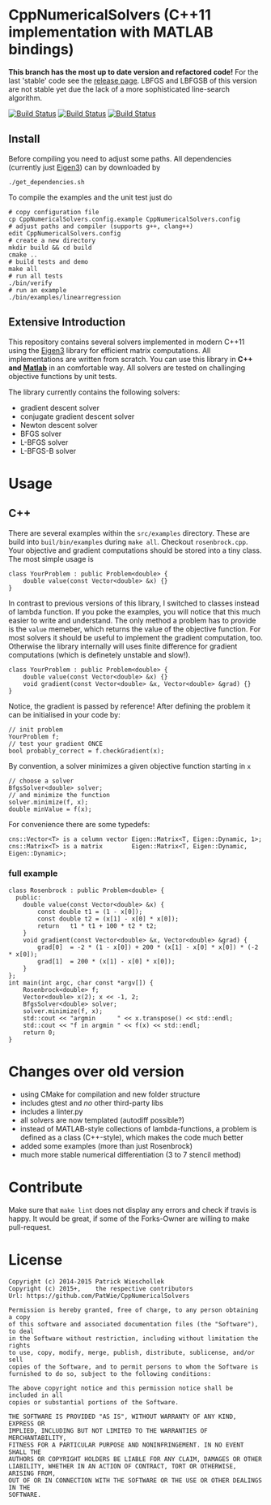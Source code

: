 CppNumericalSolvers (C++11 implementation with MATLAB bindings)   
=================================================================

**This branch has the most up to date version and refactored code!** 
For the last 'stable' code see the [release page][lastversion]. LBFGS and LBFGSB of this version are not stable yet due the lack of a more sophisticated line-search algorithm.

[![Build Status](https://api.travis-ci.org/PatWie/CppNumericalSolvers.svg?branch=master)](http://travis-ci.org/PatWie/CppNumericalSolvers)
[![Build Status](https://img.shields.io/github/release/PatWie/CppNumericalSolvers.svg)](https://github.com/PatWie/CppNumericalSolvers/releases)
[![Build Status](https://img.shields.io/github/issues/PatWie/CppNumericalSolvers.svg)](https://github.com/PatWie/CppNumericalSolvers/issues)


Install
-----------

Before compiling you need to adjust some paths. All dependencies (currently just [Eigen3][eigen3]) can by downloaded by

	./get_dependencies.sh

To compile the examples and the unit test just do

	# copy configuration file
	cp CppNumericalSolvers.config.example CppNumericalSolvers.config
	# adjust paths and compiler (supports g++, clang++)
	edit CppNumericalSolvers.config
	# create a new directory
	mkdir build && cd build   
	cmake ..
	# build tests and demo  
	make all    
	# run all tests                
	./bin/verify  
	# run an example
	./bin/examples/linearregression                 

Extensive Introduction
-----------

This repository contains several solvers implemented in modern C++11 using the [Eigen3][eigen3] library for efficient matrix computations. All implementations are written from scratch. You can use this library in **C++ and [Matlab][matlab]** in an comfortable way. All solvers are tested on challinging objective functions by unit tests.

The library currently contains the following solvers:

- gradient descent solver
- conjugate gradient descent solver
- Newton descent solver
- BFGS solver
- L-BFGS solver
- L-BFGS-B solver


# Usage 
## C++ 

There are several examples within the `src/examples` directory. These are build into `buil/bin/examples` during `make all`.
Checkout `rosenbrock.cpp`. Your objective and gradient computations should be stored into a tiny class. The most simple usage is

	class YourProblem : public Problem<double> {
		double value(const Vector<double> &x) {}
	}

In contrast to previous versions of this library, I switched to classes instead of lambda function. If you poke the examples, you will notice that this much easier to write and understand. The only method a problem has to provide is the `value` memeber, which returns the value of the objective function.
For most solvers it should be useful to implement the gradient computation, too. Otherwise the library internally will uses finite difference for gradient computations (which is definetely unstable and slow!).

	class YourProblem : public Problem<double> {
		double value(const Vector<double> &x) {}
		void gradient(const Vector<double> &x, Vector<double> &grad) {}
	}

Notice, the gradient is passed by reference!
After defining the problem it can be initialised in your code by:

	// init problem
	YourProblem f;
	// test your gradient ONCE
	bool probably_correct = f.checkGradient(x);

By convention, a solver minimizes a given objective function starting in `x`

	// choose a solver
    BfgsSolver<double> solver;
    // and minimize the function
    solver.minimize(f, x);
    double minValue = f(x);

For convenience there are some typedefs:

	cns::Vector<T> is a column vector Eigen::Matrix<T, Eigen::Dynamic, 1>;
	cns::Matrix<T> is a matrix        Eigen::Matrix<T, Eigen::Dynamic, Eigen::Dynamic>;

### full example

	class Rosenbrock : public Problem<double> {
	  public:
	    double value(const Vector<double> &x) {
	        const double t1 = (1 - x[0]);
	        const double t2 = (x[1] - x[0] * x[0]);
	        return   t1 * t1 + 100 * t2 * t2;
	    }
	    void gradient(const Vector<double> &x, Vector<double> &grad) {
	        grad[0]  = -2 * (1 - x[0]) + 200 * (x[1] - x[0] * x[0]) * (-2 * x[0]);
	        grad[1]  = 200 * (x[1] - x[0] * x[0]);
	    }
	};
	int main(int argc, char const *argv[]) {
	    Rosenbrock<double> f;
	    Vector<double> x(2); x << -1, 2;
	    BfgsSolver<double> solver;
	    solver.minimize(f, x);
	    std::cout << "argmin      " << x.transpose() << std::endl;
	    std::cout << "f in argmin " << f(x) << std::endl;
	    return 0;
	}

# Changes over old version

- using CMake for compilation and new folder structure
- includes gtest and *no* other third-party libs
- includes a linter.py
- all solvers are now templated (autodiff possible?)
- instead of MATLAB-style collections of lambda-functions, a problem is defined as a class (C++-style), which makes the code much better
- added some examples (more than just Rosenbrock)
- much more stable numerical differentiation (3 to 7 stencil method)

# Contribute

Make sure that `make lint` does not display any errors and check if travis is happy. It would be great, if some of the Forks-Owner are willing to make pull-request.

# License

	Copyright (c) 2014-2015 Patrick Wieschollek
	Copyright (c) 2015+,    the respective contributors
	Url: https://github.com/PatWie/CppNumericalSolvers

	Permission is hereby granted, free of charge, to any person obtaining a copy
	of this software and associated documentation files (the "Software"), to deal
	in the Software without restriction, including without limitation the rights
	to use, copy, modify, merge, publish, distribute, sublicense, and/or sell
	copies of the Software, and to permit persons to whom the Software is
	furnished to do so, subject to the following conditions:
	
	The above copyright notice and this permission notice shall be included in all
	copies or substantial portions of the Software.

	THE SOFTWARE IS PROVIDED "AS IS", WITHOUT WARRANTY OF ANY KIND, EXPRESS OR
	IMPLIED, INCLUDING BUT NOT LIMITED TO THE WARRANTIES OF MERCHANTABILITY,
	FITNESS FOR A PARTICULAR PURPOSE AND NONINFRINGEMENT. IN NO EVENT SHALL THE
	AUTHORS OR COPYRIGHT HOLDERS BE LIABLE FOR ANY CLAIM, DAMAGES OR OTHER
	LIABILITY, WHETHER IN AN ACTION OF CONTRACT, TORT OR OTHERWISE, ARISING FROM,
	OUT OF OR IN CONNECTION WITH THE SOFTWARE OR THE USE OR OTHER DEALINGS IN THE
	SOFTWARE.


[eigen3]: http://eigen.tuxfamily.org/
[matlab]: http://www.mathworks.de/products/matlab/
[lastversion]: https://github.com/PatWie/CppNumericalSolvers/releases/tag/v1.0.0alpha2